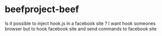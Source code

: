 # beefproject-beef
Is it possible to inject hook.js in a facebook site ?
I want hook someones browser but to hook facebook site
and send commands to facebook site
